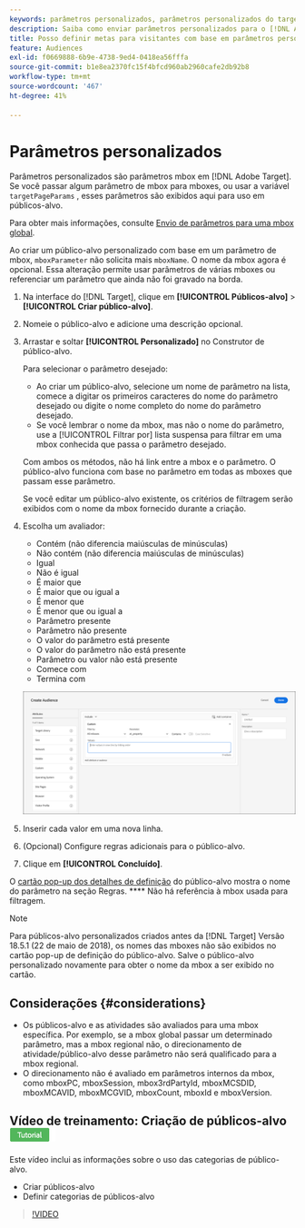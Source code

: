 ```yaml
---
keywords: parâmetros personalizados, parâmetros personalizados do target, targetpageparams, parâmetros mbox de segmentação
description: Saiba como enviar parâmetros personalizados para o [!DNL Adobe Target] para uso em públicos-alvo.
title: Posso definir metas para visitantes com base em parâmetros personalizados?
feature: Audiences
exl-id: f0669888-6b9e-4738-9ed4-0418ea56fffa
source-git-commit: b1e8ea2370fc15f4bfcd960ab2960cafe2db92b8
workflow-type: tm+mt
source-wordcount: '467'
ht-degree: 41%

---
```


# Parâmetros personalizados

Parâmetros personalizados são parâmetros mbox em [!DNL Adobe Target]. Se você passar algum parâmetro de mbox para mboxes, ou usar a variável `targetPageParams` , esses parâmetros são exibidos aqui para uso em públicos-alvo.

Para obter mais informações, consulte [Envio de parâmetros para uma mbox global](https://developer.adobe.com/target/implement/client-side/atjs/global-mbox/pass-parameters-to-global-mbox/).

Ao criar um público-alvo personalizado com base em um parâmetro de mbox, `mboxParameter` não solicita mais `mboxName`. O nome da mbox agora é opcional. Essa alteração permite usar parâmetros de várias mboxes ou referenciar um parâmetro que ainda não foi gravado na borda.

1. Na interface do [!DNL Target], clique em **[!UICONTROL Públicos-alvo]** > **[!UICONTROL Criar público-alvo]**.
1. Nomeie o público-alvo e adicione uma descrição opcional.
1. Arrastar e soltar **[!UICONTROL Personalizado]** no Construtor de público-alvo.

   Para selecionar o parâmetro desejado:

   * Ao criar um público-alvo, selecione um nome de parâmetro na lista, comece a digitar os primeiros caracteres do nome do parâmetro desejado ou digite o nome completo do nome do parâmetro desejado.
   * Se você lembrar o nome da mbox, mas não o nome do parâmetro, use a [!UICONTROL Filtrar por] lista suspensa para filtrar em uma mbox conhecida que passa o parâmetro desejado.

   Com ambos os métodos, não há link entre a mbox e o parâmetro. O público-alvo funciona com base no parâmetro em todas as mboxes que passam esse parâmetro.

   Se você editar um público-alvo existente, os critérios de filtragem serão exibidos com o nome da mbox fornecido durante a criação.

1. Escolha um avaliador:

   * Contém (não diferencia maiúsculas de minúsculas)
   * Não contém (não diferencia maiúsculas de minúsculas)
   * Igual
   * Não é igual
   * É maior que
   * É maior que ou igual a
   * É menor que
   * É menor que ou igual a
   * Parâmetro presente
   * Parâmetro não presente
   * O valor do parâmetro está presente
   * O valor do parâmetro não está presente
   * Parâmetro ou valor não está presente
   * Comece com
   * Termina com

   ![Público-alvo personalizado do parâmetro](assets/custom.png)

1. Inserir cada valor em uma nova linha.
1. (Opcional) Configure regras adicionais para o público-alvo.
1. Clique em **[!UICONTROL Concluído]**.

O [cartão pop-up dos detalhes de definição](/help/main/c-target/c-audiences/audiences.md#section_11B9C4A777E14D36BA1E925021945780) do público-alvo mostra o nome do parâmetro na seção Regras. **** Não há referência à mbox usada para filtragem.

>[!NOTE]
>
>Para públicos-alvo personalizados criados antes da [!DNL Target] Versão 18.5.1 (22 de maio de 2018), os nomes das mboxes não são exibidos no cartão pop-up de definição do público-alvo. Salve o público-alvo personalizado novamente para obter o nome da mbox a ser exibido no cartão.

## Considerações {#considerations}

* Os públicos-alvo e as atividades são avaliados para uma mbox específica. Por exemplo, se a mbox global passar um determinado parâmetro, mas a mbox regional não, o direcionamento de atividade/público-alvo desse parâmetro não será qualificado para a mbox regional.
* O direcionamento não é avaliado em parâmetros internos da mbox, como mboxPC, mboxSession, mbox3rdPartyId, mboxMCSDID, mboxMCAVID, mboxMCGVID, mboxCount, mboxId e mboxVersion.

## Vídeo de treinamento: Criação de públicos-alvo ![Selo do tutorial](/help/main/assets/tutorial.png)

Este vídeo inclui as informações sobre o uso das categorias de público-alvo.

* Criar públicos-alvo
* Definir categorias de públicos-alvo

>[!VIDEO](https://video.tv.adobe.com/v/17392)
